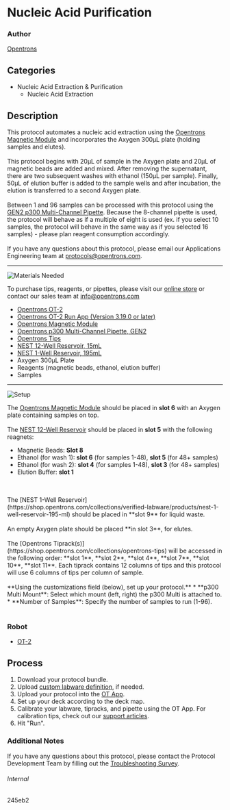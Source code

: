 # Nucleic Acid Purification

### Author
[Opentrons](https://opentrons.com/)

## Categories
* Nucleic Acid Extraction & Purification
	* Nucleic Acid Extraction


## Description
This protocol automates a nucleic acid extraction using the [Opentrons Magnetic Module](https://shop.opentrons.com/collections/hardware-modules/products/magdeck) and incorporates the Axygen 300µL plate (holding samples and elutes).</br>
</br>
This protocol begins with 20µL of sample in the Axygen plate and 20µL of magnetic beads are added and mixed. After removing the supernatant, there are two subsequent washes with ethanol (150µL per sample). Finally, 50µL of elution buffer is added to the sample wells and after incubation, the elution is transferred to a second Axygen plate.</br>
</br>
Between 1 and 96 samples can be processed with this protocol using the [GEN2 p300 Multi-Channel Pipette](https://shop.opentrons.com/collections/ot-2-pipettes/products/8-channel-electronic-pipette). Because the 8-channel pipette is used, the protocol will behave as if a multiple of eight is used (ex. if you select 10 samples, the protocol will behave in the same way as if you selected 16 samples) - please plan reagent consumption accordingly.</br>
</br>
If you have any questions about this protocol, please email our Applications Engineering team at [protocols@opentrons.com](mailto:protocols@opentrons.com).

---
![Materials Needed](https://s3.amazonaws.com/opentrons-protocol-library-website/custom-README-images/001-General+Headings/materials.png)

To purchase tips, reagents, or pipettes, please visit our [online store](https://shop.opentrons.com/) or contact our sales team at [info@opentrons.com](mailto:info@opentrons.com)

* [Opentrons OT-2](https://shop.opentrons.com/collections/ot-2-robot/products/ot-2)
* [Opentrons OT-2 Run App (Version 3.19.0 or later)](https://opentrons.com/ot-app/)
* [Opentrons Magnetic Module](https://shop.opentrons.com/collections/hardware-modules/products/magdeck)
* [Opentrons p300 Multi-Channel Pipette, GEN2](https://shop.opentrons.com/collections/ot-2-pipettes/products/8-channel-electronic-pipette)
* [Opentrons Tips](https://shop.opentrons.com/collections/opentrons-tips)
* [NEST 12-Well Reservoir, 15mL](https://shop.opentrons.com/collections/verified-labware/products/nest-12-well-reservoir-15-ml)
* [NEST 1-Well Reservoir, 195mL](https://shop.opentrons.com/collections/verified-labware/products/nest-1-well-reservoir-195-ml)
* Axygen 300µL Plate
* Reagents (magnetic beads, ethanol, elution buffer)
* Samples



---
![Setup](https://s3.amazonaws.com/opentrons-protocol-library-website/custom-README-images/001-General+Headings/Setup.png)

The [Opentrons Magnetic Module](https://shop.opentrons.com/collections/hardware-modules/products/magdeck) should be placed in **slot 6** with an Axygen plate containing samples on top.</br>
</br>
The [NEST 12-Well Reservoir](https://shop.opentrons.com/collections/verified-labware/products/nest-12-well-reservoir-15-ml) should be placed in **slot 5** with the following reagnets:
* Magnetic Beads: **Slot 8**
* Ethanol (for wash 1): **slot 6** (for samples 1-48), **slot 5** (for 48+ samples)
* Ethanol (for wash 2): **slot 4** (for samples 1-48), **slot 3** (for 48+ samples)
* Elution Buffer: **slot 1**

</br>
</br>
The [NEST 1-Well Reservoir](https://shop.opentrons.com/collections/verified-labware/products/nest-1-well-reservoir-195-ml) should be placed in **slot 9** for liquid waste.</br>
</br>
An empty Axygen plate should be placed **in slot 3**, for elutes.</br>
</br>
The [Opentrons Tiprack(s)](https://shop.opentrons.com/collections/opentrons-tips) will be accessed in the following order: **slot 1**, **slot 2**, **slot 4**, **slot 7**, **slot 10**, **slot 11**. Each tiprack contains 12 columns of tips and this protocol will use 6 columns of tips per column of sample.
</br>
</br>
**Using the customizations field (below), set up your protocol.**
* **p300 Multi Mount**: Select which mount (left, right) the p300 Multi is attached to.
* **Number of Samples**: Specify the number of samples to run (1-96).
</br>
</br>

### Robot
* [OT-2](https://opentrons.com/ot-2)

## Process

1. Download your protocol bundle.
2. Upload [custom labware definition](https://support.opentrons.com/en/articles/3136506-using-labware-in-your-protocols), if needed.
3. Upload your protocol into the [OT App](https://opentrons.com/ot-app).
4. Set up your deck according to the deck map.
5. Calibrate your labware, tipracks, and pipette using the OT App. For calibration tips, check out our [support articles](https://support.opentrons.com/en/collections/1559720-guide-for-getting-started-with-the-ot-2).
6. Hit "Run".

### Additional Notes
If you have any questions about this protocol, please contact the Protocol Development Team by filling out the [Troubleshooting Survey](https://protocol-troubleshooting.paperform.co/).

###### Internal
245eb2
